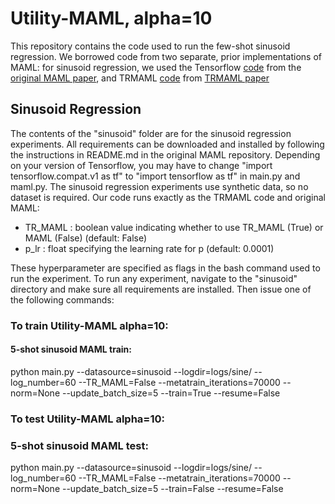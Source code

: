 # Utility-MAML, alpha=10
This repository contains the code used to run the few-shot sinusoid regression. We borrowed code from two separate, prior implementations of MAML: for sinusoid regression, we used the Tensorflow [code](https://github.com/cbfinn/maml) from the [original MAML paper](https://arxiv.org/pdf/1703.03400.pdf), and TRMAML [code](https://github.com/lgcollins/tr-maml) from [TRMAML paper](https://arxiv.org/pdf/2002.04766.pdf)

## Sinusoid Regression

The contents of the "sinusoid" folder are for the sinusoid regression experiments. All requirements can be downloaded and installed by following the instructions in README.md in the original MAML repository. Depending on your version of Tensorflow, you may have to change "import tensorflow.compat.v1 as tf" to "import tensorflow as tf" in main.py and maml.py. 
The sinusoid regression experiments use synthetic data, so no dataset is required.
Our code runs exactly as the TRMAML code and original MAML:
 - TR_MAML : boolean value indicating whether to use TR_MAML (True) or MAML (False) (default: False)
 - p_lr : float specifying the learning rate for p (default: 0.0001)
 
These hyperparameter are specified as flags in the bash command used to run the experiment. To run any experiment, navigate to the "sinusoid" directory and make sure all requirements are installed. Then issue one of the following commands:

### To train Utility-MAML alpha=10: 
#### 5-shot sinusoid MAML train:
python main.py --datasource=sinusoid --logdir=logs/sine/ --log_number=60 --TR_MAML=False --metatrain_iterations=70000 --norm=None --update_batch_size=5 --train=True --resume=False

### To test Utility-MAML alpha=10: 
### 5-shot sinusoid MAML test:
python main.py --datasource=sinusoid --logdir=logs/sine/ --log_number=60 --TR_MAML=False --metatrain_iterations=70000 --norm=None --update_batch_size=5 --train=False --resume=False
